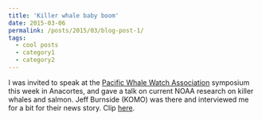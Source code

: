 ```yaml
---
title: 'Killer whale baby boom'
date: 2015-03-06
permalink: /posts/2015/03/blog-post-1/
tags:
  - cool posts
  - category1
  - category2
---
```


I was invited to speak at the [Pacific Whale Watch Association](https://www.pacificwhalewatchassociation.com/) symposium this week in Anacortes, and gave a talk on current NOAA research on killer whales and salmon. Jeff Burnside (KOMO) was there and interviewed me for a bit for their news story. Clip [here](http://www.komonews.com/news/local/Whale-of-a-good-story-Humpback-comeback-and-newborn-orca-294779491.html?tab=video&c=y).
